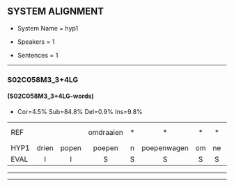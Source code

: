 
## SYSTEM ALIGNMENT

- System Name = hyp1

- Speakers = 1

- Sentences = 1

---

### S02C058M3_3+4LG

#### (S02C058M3_3+4LG-words)

- Cor=4.5%	Sub=84.8%	Del=0.9%	Ins=9.8%

|  |  |  |  |  |  |  |  |  |  |  |  |  |  |  |  |  |  |  |  |  |  |  |  |  |  |  |  |  |  |  |  |  |  |  |  |  |  |  |  |  |  |  |  |  |  |  |  |  |  |  |  |  |  |  |  |  |  |  |  |  |  |  |  |  |  |  |  |  |  |  |  |  |  |  |  |  |  |  |  |  |  |  |  |  |  |  |  |  |  |  |  |  |  |  |  |  |  |  |  |  |  |  |  |  |  |  |  |  |  |  |  |  |
|:--- |:---:|:---:|:---:|:---:|:---:|:---:|:---:|:---:|:---:|:---:|:---:|:---:|:---:|:---:|:---:|:---:|:---:|:---:|:---:|:---:|:---:|:---:|:---:|:---:|:---:|:---:|:---:|:---:|:---:|:---:|:---:|:---:|:---:|:---:|:---:|:---:|:---:|:---:|:---:|:---:|:---:|:---:|:---:|:---:|:---:|:---:|:---:|:---:|:---:|:---:|:---:|:---:|:---:|:---:|:---:|:---:|:---:|:---:|:---:|:---:|:---:|:---:|:---:|:---:|:---:|:---:|:---:|:---:|:---:|:---:|:---:|:---:|:---:|:---:|:---:|:---:|:---:|:---:|:---:|:---:|:---:|:---:|:---:|:---:|:---:|:---:|:---:|:---:|:---:|:---:|:---:|:---:|:---:|:---:|:---:|:---:|:---:|:---:|:---:|:---:|:---:|:---:|:---:|:---:|:---:|:---:|:---:|:---:|:---:|:---:|:---:|:---:|
| REF |  |  | omdraaien | * | * | * | * | * | * | poppenwagen | * | konijnenhok | * | * | elastiekje | ruziemaken | * | * | * | * | *x | teddybeer | dierentuin | * | * | * | paddenstoelen*(paddenstoel) | verstoppertje | * | * | * | wasmachine | fototoestel | * | * | * | * | * | * | * | * | * | * | * | * | * | * | * | vrachtwagen | *(buurman) | buurmannen | * | * | vogelkooi | olifant | * | * | schommelen | iedereen |  |  | * | * | * | schoenenwinkel | knutselen | ophangen |  |  |  |  | verjaardag | sprookjesboek | * | tandenborstel | * | * | * | * | * | * | * | *x | slaapkamer | * | achterdeur |  |  |  | ziekenhuis | * | nieuwsgierig | * | afblijven | kabouter | washandje | sneeuwwitje | * | * | goeiendag | * | vakantie | * | * | limonade | autorijden | eindelijk | familie | * | * | * | chocolade*(schoolslag) |
| HYP1 | drien | popen | poepen | n | poepenwagen | om | ne | kondijnen | hook | l | ldas | en | das | dik | hier | gheenmaken | de | de | beer | of | zoiets | dat | die | weer | dierentuin | pan | pa | zijn | nenstoel | zerstopertje | was | ma | mas | geen | was | machien | fouto | toestel | wal | toi | tn | t | mens | apier | le | papier | ah | a | vrachtwagen |  | buurman | biermanen | zo | qoi | olifond | sa | scromel | s | iedereen | s | schoenn | schoenen | m | winkel | k | nitelen | ophangen | inlerdag | sprookjes | boek | dan | ten | boa | tan | dend | borstel | luhti | lu | lufer | of | zoiet | sifer | sifer | sslaapkamer | achtder | achterdeur | geken | gaas | neeuwsgven | nieuwsgerig | als | bi | of | blijven | kabouter | was | hunkje | snee | wietje | goei | oen | voendag | dat | kance | u | ent | houtoorrijden | en | delk | famuli | sch | sgonselsvoonslag |
| EVAL | I | I | S | S | S | S | S | S | S | S | S | S | S | S | S | S | S | S | S | S | S | S | S | S | S | S | S | S | S | S | S | S | S | S | S | S | S | S | S | S | S | S | S | S | S | S | S | S |  | D | S | S | S | S | S | S | S | S |  | I | I | S | S | S | S | S |  | I | I | I | I | S | S | S | S | S | S | S | S | S | S | S | S | S | S |  | I | I | I | S | S | S | S | S |  | S | S | S | S | S | S | S | S | S | S | S | S | S | S | S | S | S |
---

---
